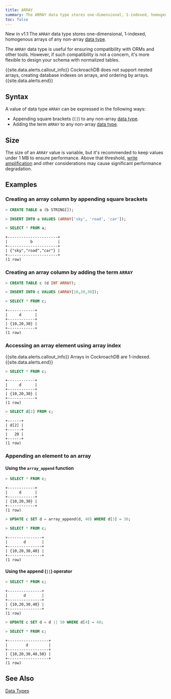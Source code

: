 ```yaml
---
title: ARRAY
summary: The ARRAY data type stores one-dimensional, 1-indexed, homogenous arrays of any non-array data types
toc: false
---
```


<span class="version-tag">New in v1.1:</span>The `ARRAY` data type stores one-dimensional, 1-indexed, homogenous arrays of any non-array [data type](data-types.html).

The `ARRAY` data type is useful for ensuring compatibility with ORMs and other tools. However, if such compatibility is not a concern, it's more flexible to design your schema with normalized tables.

<div id="toc"></div>

{{site.data.alerts.callout_info}} CockroachDB does not support nested arrays, creating database indexes on arrays, and ordering by arrays.{{site.data.alerts.end}}

## Syntax

A value of data type `ARRAY` can be expressed in the following ways:


- Appending square brackets (`[]`) to any non-array [data type](data-types.html).
- Adding the term `ARRAY` to any non-array [data type](data-types.html).

## Size

The size of an `ARRAY` value is variable, but it's recommended to keep values under 1 MB to ensure performance. Above that threshold, [write amplification](https://en.wikipedia.org/wiki/Write_amplification) and other considerations may cause significant performance degradation.  

## Examples

### Creating an array column by appending square brackets

~~~ sql
> CREATE TABLE a (b STRING[]);

> INSERT INTO a VALUES (ARRAY['sky', 'road', 'car']);

> SELECT * FROM a;
~~~
~~~
+----------------------+
|          b           |
+----------------------+
| {"sky","road","car"} |
+----------------------+
(1 row)
~~~

### Creating an array column by adding the term `ARRAY`

~~~ sql
> CREATE TABLE c (d INT ARRAY);

> INSERT INTO c VALUES (ARRAY[10,20,30]);

> SELECT * FROM c;
~~~
~~~
+------------+
|     d      |
+------------+
| {10,20,30} |
+------------+
(1 row)
~~~

### Accessing an array element using array index
{{site.data.alerts.callout_info}} Arrays in CockroachDB are 1-indexed. {{site.data.alerts.end}}

~~~ sql
> SELECT * FROM c;
~~~
~~~
+------------+
|     d      |
+------------+
| {10,20,30} |
+------------+
(1 row)
~~~

~~~ sql
> SELECT d[2] FROM c;
~~~
~~~
+------+
| d[2] |
+------+
|   20 |
+------+
(1 row)
~~~

### Appending an element to an array

#### Using the `array_append` function

~~~ sql
> SELECT * FROM c;
~~~
~~~
+------------+
|     d      |
+------------+
| {10,20,30} |
+------------+
(1 row)
~~~
~~~ sql
> UPDATE c SET d = array_append(d, 40) WHERE d[3] = 30;

> SELECT * FROM c;
~~~
~~~
+---------------+
|       d       |
+---------------+
| {10,20,30,40} |
+---------------+
(1 row)
~~~

#### Using the append (`||`) operator

~~~ sql
> SELECT * FROM c;
~~~
~~~
+---------------+
|       d       |
+---------------+
| {10,20,30,40} |
+---------------+
(1 row)
~~~
~~~ sql
> UPDATE c SET d = d || 50 WHERE d[4] = 40;

> SELECT * FROM c;
~~~
~~~
+------------------+
|        d         |
+------------------+
| {10,20,30,40,50} |
+------------------+
(1 row)
~~~


## See Also

[Data Types](data-types.html)
